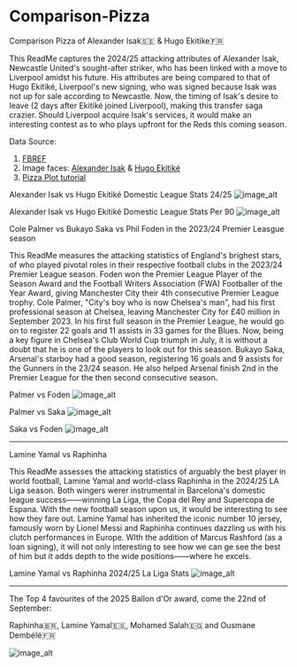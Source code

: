 # Comparison-Pizza
Comparison Pizza of Alexander Isak🇸🇪 & Hugo Ekitike🇫🇷

This ReadMe captures the 2024/25 attacking attributes of Alexander Isak, Newcastle United's sought-after striker, who has been linked with a move to Liverpool amidst his future. His attributes are being compared to that of Hugo Ekitiké, Liverpool's new signing, who was signed because Isak was not up for sale according to Newcastle. Now, the timing of Isak's desire to leave (2 days after Ekitiké joined Liverpool), making this transfer saga crazier. Should Liverpool acquire Isak's services, it would make an interesting contest as to who plays upfront for the Reds this coming season. 

Data Source:
1. [FBREF](https://fbref.com/stathead/player_comparison.cgi?request=1&sum=0&dom_lg=1&player_id1=8e92be30&p1yrfrom=2024-2025&player_id2=5b92d896&p2yrfrom=2024-2025)
2. Image faces: [Alexander Isak](https://www.fotmob.com/en-GB/players/690107/alexander-isak) & [Hugo Ekitiké](https://www.fotmob.com/en-GB/players/1197030/hugo-ekitike)
4. [Pizza Plot tutorial](https://mplsoccer.readthedocs.io/en/latest/gallery/pizza_plots/plot_pizza_comparison.html#sphx-glr-gallery-pizza-plots-plot-pizza-comparison-py)

Alexander Isak vs Hugo Ekitiké Domestic League Stats 24/25
![image_alt](https://github.com/Siphe247/Comparison-Pizza/blob/9afe412b3abe912c5bf8d662da2ecd54af6ee836/Ekitike%20vs%20Isak%2024-25.png)

Alexander Isak vs Hugo Ekitiké Domestic League Stats Per 90
![image_alt](https://github.com/Siphe247/Comparison-Pizza/blob/9afe412b3abe912c5bf8d662da2ecd54af6ee836/Ekitike%20vs%20Isak%20per%2090.png)

Cole Palmer vs Bukayo Saka vs Phil Foden in the 2023/24 Premier Leasgue season

This ReadMe measures the attacking statistics of England's brighest stars, of who played pivotal roles in their respective football clubs in the 2023/24 Premier League season. Foden won the Premier League Player of the Season Award and the Football Writers Association (FWA) Footballer of the Year Award, giving Manchester City their 4th consecutive Premier League trophy. Cole Palmer, "City's boy who is now Chelsea's man", had his first professional season at Chelsea, leaving Manchester City for £40 million in September 2023. In his first full season in the Premier League, he would go on to register 22 goals and 11 assists in 33 games for the Blues. Now, being a key figure in Chelsea's Club World Cup triumph in July, it is without a doubt that he is one of the players to look out for this season. Bukayo Saka, Arsenal's starboy had a good season, registering 16 goals and 9 assists for the Gunners in the 23/24 season. He also helped Arsenal finish 2nd in the Premier League for the then second consecutive season.

Palmer vs Foden
![image_alt](https://github.com/Siphe247/Comparison-Pizza/blob/e50879495d149957dce2291c8c70a173674ee32d/Palmer%20vs%20Saka%20vs%20Foden/Palmer%20vs%20Foden%2023-24.png)

Palmer vs Saka
![image_alt](https://github.com/Siphe247/Comparison-Pizza/blob/e50879495d149957dce2291c8c70a173674ee32d/Palmer%20vs%20Saka%20vs%20Foden/Palmer%20vs%20Saka%2023-24.png)

Saka vs Foden
![image_alt](https://github.com/Siphe247/Comparison-Pizza/blob/e50879495d149957dce2291c8c70a173674ee32d/Palmer%20vs%20Saka%20vs%20Foden/Saka%20vs%20Foden%2023-24.png)

---------------------------

Lamine Yamal vs Raphinha

This ReadMe assesses the attacking statistics of arguably the best player in world football, Lamine Yamal and world-class Raphinha in the 2024/25 LA Liga season. Both wingers werer instrumental in Barcelona's domestic league success——winning La Liga, the Copa del Rey and Supercopa de Espana. With the new football season upon us, it would be interesting to see how they fare out. Lamine Yamal has inherited the iconic number 10 jersey, famously worn by Lionel Messi and Raphinha continues dazzling us with his clutch performances in Europe. WIth the addition of Marcus Rashford (as a loan signing), it will not only interesting to see how we can ge see the best of him but it adds depth to the wide positions——where he excels.

Lamine Yamal vs Raphinha 2024/25 La Liga Stats
![image_alt](https://github.com/Siphe247/Comparison-Pizza/blob/e50879495d149957dce2291c8c70a173674ee32d/Lamine%20Yamal%20vs%20Raphinha/Yamal%20vs%20Raphinha.png)

----------------------------

The Top 4 favourites of the 2025 Ballon d'Or award, come the 22nd of September: 

Raphinha🇧🇷, Lamine Yamal🇪🇸, Mohamed Salah🇪🇬 and Ousmane Dembélé🇫🇷

![image_alt](https://github.com/Siphe247/Comparison-Pizza/blob/1fe763cd36c78108761845c0dbc24cbbc347b4f6/Ballon%20d'Or%20Top%204/Raphinha%20vs%20Yamal%20vs%20Salah%20vs%20Demb%C3%A9l%C3%A9.png)
